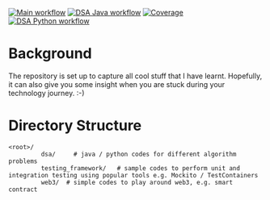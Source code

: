 [![Main workflow](https://github.com/cklau1001/cklautests/actions/workflows/main-flow.yml/badge.svg)](https://github.com/cklau1001/cklautests/actions/workflows/main-flow.yml)
[![DSA Java workflow](https://github.com/cklau1001/cklautests/actions/workflows/dsa-java-flow.yml/badge.svg)](https://github.com/cklau1001/cklautests/actions/workflows/dsa-java-flow.yml)
[![Coverage](.github/badges/jacoco.svg)](https://github.com/cklau1001/cklautests/actions/workflows/dsa-java-flow.yml)
[![DSA Python workflow](https://github.com/cklau1001/cklautests/actions/workflows/dsa-python-flow.yml/badge.svg)](https://github.com/cklau1001/cklautests/actions/workflows/dsa-python-flow.yml)
# Background
The repository is set up to capture all cool stuff that I have learnt. Hopefully, it can also give you some insight when you are stuck during your technology journey.  :-)

# Directory Structure
```shell
<root>/
         dsa/     # java / python codes for different algorithm problems
         testing_framework/   # sample codes to perform unit and integration testing using popular tools e.g. Mockito / TestContainers
         web3/  # simple codes to play around web3, e.g. smart contract  
```